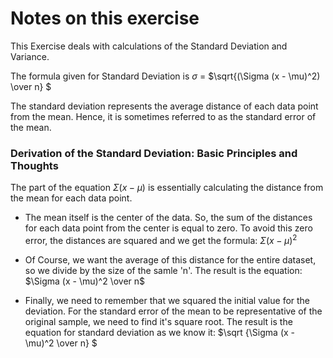 # Notes on this exercise

This Exercise deals with calculations of the Standard Deviation and Variance.

The formula given for Standard Deviation is $\sigma$ = $\sqrt{(\Sigma (x - \mu)^2) \over n} $

The standard deviation represents the average distance of each data point from the mean. Hence, it is sometimes referred to as the standard error of the mean.

### Derivation of the Standard Deviation: Basic Principles and Thoughts

The part of the equation $\Sigma (x - \mu)$ is essentially calculating the distance from the mean for each data point.

* The mean itself is the center of the data. So, the sum of the distances for each data point from the center is equal to zero. 
To avoid this zero error, the distances are squared and we get the formula: 
$\Sigma (x - \mu)^2$

* Of Course, we want the average of this distance for the entire dataset, so we divide by the size of the samle 'n'. 
The result is the equation: $\Sigma (x - \mu)^2 \over n$

* Finally, we need to remember that we squared the initial value for the deviation. For the standard error of the mean
to be representative of the original sample, we need to find it's square root. The result is the equation for
standard deviation as we know it: $\sqrt {\Sigma (x - \mu)^2 \over n} $




